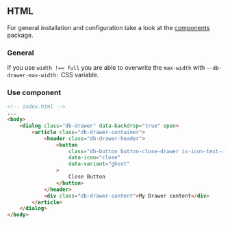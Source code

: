 ## HTML

For general installation and configuration take a look at the [components](https://www.npmjs.com/package/@db-ui/components) package.

### General

If you use `width !== full` you are able to overwrite the `max-width` with `--db-drawer-max-width:` CSS variable.

### Use component

```html index.html
<!-- index.html -->
...
<body>
	<dialog class="db-drawer" data-backdrop="true" open>
		<article class="db-drawer-container">
			<header class="db-drawer-header">
				<button
					class="db-button button-close-drawer is-icon-text-replace"
					data-icon="close"
					data-variant="ghost"
				>
					Close Button
				</button>
			</header>
			<div class="db-drawer-content">My Drawer content</div>
		</article>
	</dialog>
</body>
```
